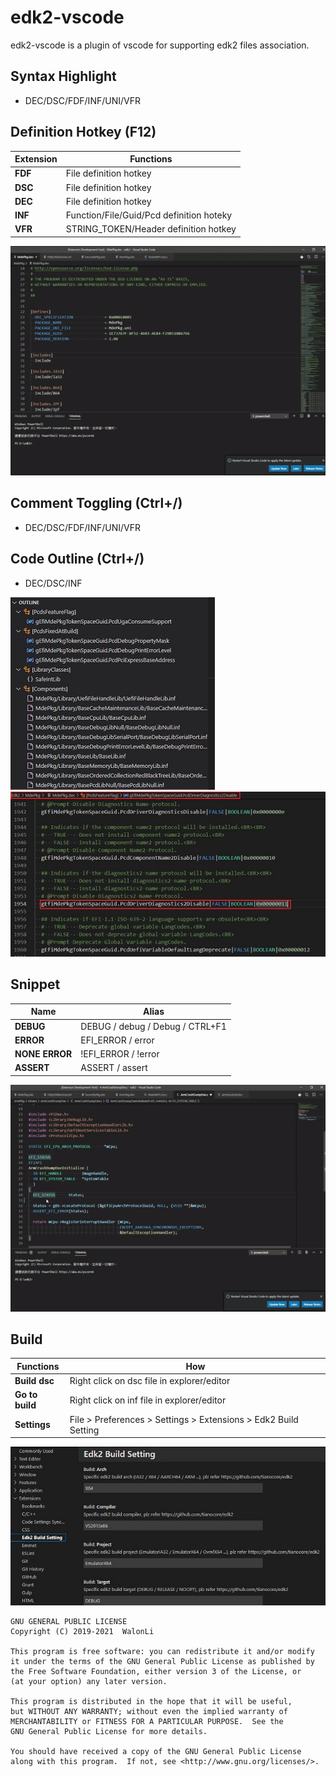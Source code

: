 # edk2-vscode
edk2-vscode is a plugin of vscode for supporting edk2 files association.

## Syntax Highlight
* DEC/DSC/FDF/INF/UNI/VFR

## Definition Hotkey (F12)
Extension       |Functions
----------------|-------
**FDF**         |File definition hotkey
**DSC**         |File definition hotkey
**DEC**         |File definition hotkey
**INF**         |Function/File/Guid/Pcd definition hoteky
**VFR**         |STRING_TOKEN/Header definition hotkey

![](demo/destination.gif)

## Comment Toggling (Ctrl+/)
* DEC/DSC/FDF/INF/UNI/VFR

## Code Outline (Ctrl+/)
* DEC/DSC/INF

![](demo/outline.jpg) ![](demo/breadcrumbs.jpg)

## Snippet
Name            |Alias
----------------|-------
**DEBUG**       |DEBUG / debug / Debug / CTRL+F1
**ERROR**       |EFI_ERROR / error
**NONE ERROR**  |!EFI_ERROR / !error
**ASSERT**      |ASSERT / assert

![](demo/snippet.gif)

## Build
Functions       |How
----------------|-------
**Build dsc**   |Right click on dsc file in explorer/editor
**Go to build** |Right click on inf file in explorer/editor
**Settings**    |File > Preferences > Settings > Extensions > Edk2 Build Setting

![](demo/build_setting.jpg)

```
GNU GENERAL PUBLIC LICENSE
Copyright (C) 2019-2021  WalonLi

This program is free software: you can redistribute it and/or modify
it under the terms of the GNU General Public License as published by
the Free Software Foundation, either version 3 of the License, or
(at your option) any later version.

This program is distributed in the hope that it will be useful,
but WITHOUT ANY WARRANTY; without even the implied warranty of
MERCHANTABILITY or FITNESS FOR A PARTICULAR PURPOSE.  See the
GNU General Public License for more details.

You should have received a copy of the GNU General Public License
along with this program.  If not, see <http://www.gnu.org/licenses/>.
```
